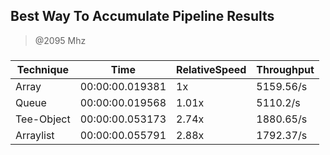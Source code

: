 
Best Way To Accumulate Pipeline Results
---------------------------------------
> @2095 Mhz


### 


|Technique |Time           |RelativeSpeed|Throughput|
|----------|---------------|-------------|----------|
|Array     |00:00:00.019381|1x           |5159.56/s |
|Queue     |00:00:00.019568|1.01x        |5110.2/s  |
|Tee-Object|00:00:00.053173|2.74x        |1880.65/s |
|Arraylist |00:00:00.055791|2.88x        |1792.37/s |




